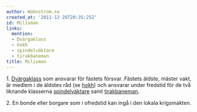 ```yaml
---
author: Wahnstrom.se
created_at: '2011-12-28T20:35:25Z'
id: Milisman
links:
  mention:
  - Dvärgaklass
  - hokh
  - spindelväktare
  - tirakbaneman
title: Milisman
---
```


1\. [Dvärgaklass] som ansvarar för fästets försvar. Fästets äldste, mäster vakt, är medlem i de
äldstes råd (se [hokh]) och ansvarar under fredstid för de två liknande klasserna [spindelväktare]
samt [tirakbaneman].

2\. En bonde eller borgare som i ofredstid kan ingå i den lokala krigsmakten.

  [Dvärgaklass]: Dvärgaklass
  [hokh]: hokh
  [spindelväktare]: spindelväktare
  [tirakbaneman]: tirakbaneman